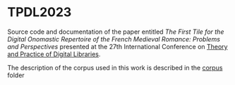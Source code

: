 # TPDL2023

Source code and documentation of the paper entitled *The First Tile for the Digital Onomastic Repertoire of the French Medieval Romance: Problems and Perspectives* presented at the 27th International Conference on [Theory and Practice of Digital Libraries](https://tpdl2023.dei.unipd.it/).

The description of the corpus used in this work is described in the [corpus](corpus/corpus.Rmd) folder
